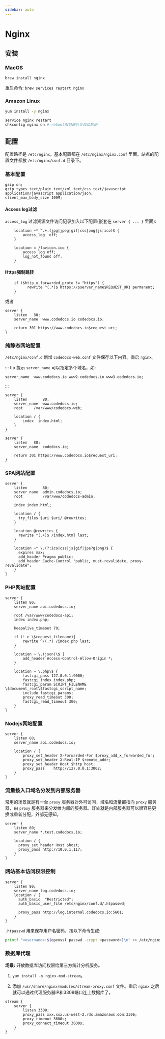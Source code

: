 ```yaml
---
sidebar: auto
---
```


# Nginx

## 安装

### MacOS

```bash
brew install nginx
```

重启命令: `brew services restart nginx`

### Amazon Linux

```bash
yum install -y nginx

service nginx restart
chkconfig nginx on # reboot服务器后会自动启动
```

## 配置

配置路径是 `/etc/nginx`。基本配置都在 `/etc/nginx/nginx.conf` 里面。站点的配置文件都放 `/etc/nginx/conf.d` 目录下。

### 基本配置

```nginx
gzip on;
gzip_types text/plain text/xml text/css text/javascript application/javascript application/json;
client_max_body_size 100M;
```

#### Access log过滤

`access_log` 过滤资源文件访问记录加入以下配置(嵌套在 `server { ... }` 里面):

```nginx
    location ~* ^.+.(jpg|jpeg|gif|css|png|js|ico)$ {
        access_log  off;
    }

    location = /favicon.ico {
        access_log off;
        log_not_found off;
    }
```

#### Https强制跳转

```nginx
    if ($http_x_forwarded_proto != "https") {
          rewrite ^(.*)$ https://$server_name$REQUEST_URI permanent;
    }
```

或者

```nginx
server {
    listen 	 80;
    server_name  www.codedocs.io codedocs.io;

    return 301 https://www.codedocs.io$request_uri;
}
```

### 纯静态网站配置

`/etc/nginx/conf.d` 新增 `codedocs-web.conf` 文件保存以下内容。重启 `nginx`。

::: tip 提示
`server_name` 可以指定多个域名，如:

```nginx
server_name  www.codedocs.io www2.codedocs.io www3.codedocs.io;
```
:::

```nginx
server {
    listen       80;
    server_name  www.codedocs.io;
    root	 /var/www/codedocs-web;

    location / {
        index  index.html;
    }
}

server {
    listen 	 80;
    server_name  codedocs.io;

    return 301 https://www.codedocs.io$request_uri;
}
```

### SPA网站配置

```nginx
server {
    listen       80;
    server_name  admin.codedocs.io;
    root         /var/www/codedocs-admin;

    index index.html;
    
    location / {
      try_files $uri $uri/ @rewrites;
    }

    location @rewrites {
      rewrite ^(.+)$ /index.html last;
    }

    location ~* \.(?:ico|css|js|gif|jpe?g|png)$ {
      expires max;
      add_header Pragma public;
      add_header Cache-Control "public, must-revalidate, proxy-revalidate";
    }
}
```

### PHP网站配置

```nginx
server {
    listen 80;
    server_name api.codedocs.io;

    root /var/www/codedocs-api;
    index index.php;

    keepalive_timeout 70;

    if (!-e \$request_filename){
        rewrite ^/(.*) /index.php last;
    }

    location ~ \.(json)\$ {
        add_header Access-Control-Allow-Origin *;
    }

    location ~ \.php\$ {
        fastcgi_pass 127.0.0.1:9000;
        fastcgi_index index.php;
        fastcgi_param SCRIPT_FILENAME \$document_root\$fastcgi_script_name;
        include fastcgi_params;
        proxy_read_timeout 300;
        fastcgi_read_timeout 300;
    }
}
```

### Nodejs网站配置

```nginx
server {
    listen 80;
    server_name api.codedocs.io;

    location / {
        proxy_set_header X-Forwarded-For $proxy_add_x_forwarded_for;
        proxy_set_header X-Real-IP $remote_addr;
        proxy_set_header Host $http_host;
        proxy_pass    http://127.0.0.1:3002;
    }
}
```

### 流量按入口域名分发到内部服务器

常用的场景就是有一台 `proxy` 服务器对外可访问，域名和流量都指向 `proxy` 服务器，由 `proxy` 服务器来分发给内部的服务器。好处就是内部服务器可以很容易更换或重新分配，外部无感知。

```nginx
server {
    listen 80;
    server_name *.test.codedocs.io;

    location / {
      proxy_set_header Host $host;
      proxy_pass http://10.0.1.117;
    }
}
```

### 网站基本访问权限控制

```nginx
server {
    listen 80;
    server_name log.codedocs.io;
    location / {
      auth_basic  "Restricted";
      auth_basic_user_file /etc/nginx/conf.d/.htpasswd;

      proxy_pass http://log.internal.codedocs.io:5601;
    }
}
```

`.htpasswd` 用来保存用户名密码，按以下命令生成:

```bash
printf "<username>:$(openssl passwd -crypt <password>)\n" >> /etc/nginx/conf.d/.htpasswd
```

### 数据库代理

**场景:** 开放数据库访问权限给第三方统计分析服务。

1. `yum install -y nginx-mod-stream`。

2. 添加 `/usr/share/nginx/modules/stream-proxy.conf` 文件。重启 `nginx` 之后就可以通过代理服务器IP和3308端口连上数据库了。

```nginx
stream {
    server {
        listen 3308;
        proxy_pass xxx.xxx.us-west-2.rds.amazonaws.com:3306;
        proxy_timeout 3600s;
        proxy_connect_timeout 3600s;
    }
}
```